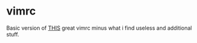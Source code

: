 # vimrc
Basic version of [THIS](https://github.com/amix/vimrc) great vimrc minus what i find useless and additional stuff.
